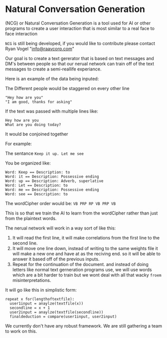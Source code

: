 # Natural Conversation Generation
(NCG) or Natural Conversation Generation is a tool used for AI or other programs to create a user interaction that is most similar to a real face to face interaction

`NCG` is still being developed, if you would like to contribute please contact Ryan Vogel "info@raavcorp.com"

Our goal is to create a text gererator that is based on text messages and DM's between people so that our nerual network can train off of the text messages to create a semi-reallife experiance.

Here is an example of the data being inputed:

The Different people would be staggered on every other line
```
"Hey how are you"
"I am good, thanks for asking"
```
If the text was passed with multiple lines like:
```
Hey how are you
What are you doing today?
```
It would be conjoined together

For example:

The sentance `Keep it up. Let me see`

You be organized like:
```
Word: Keep == Description: to
Word: it == Description: Possessive ending
Word: up == Description: Adverb, superlative
Word: Let == Description: to
Word: me == Description: Possessive ending
Word: see == Description: to
```

The wordCipher order would be: `VB PRP RP VB PRP VB`


This is so that we train the AI to learn from the wordCipher rather than just from the plaintext words.

The nerual network will work in a way sort of like this:

1. It will read the first line, it will make correlations from the first line to the second line.
2. It will move one line down, instead of writing to the same weights file it will make a new one and have at as the reciving end.
   so it will be able to answer it based off of the previous inputs. 
3. Repeat for the continuation of the document.
   and instead of doing letters like normal text gerneration programs use, we will use words which are a bit harder to train but we wont deal      with all that wacky `froem` misinterpretations.

It will go like this in simplistic form:
```
repeat x for(lengthoftextfile):
  user1input = anaylze(textfile(x))
  secondline = x + 1
  user2input = anaylze(textfile(secondline))
  finaldeduction = compare(user1input, user2input)
```

We currently don't have any robust framework.
We are still gathering a team to work on this.
